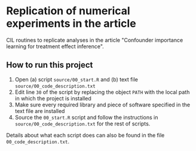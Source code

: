 # Replication of numerical experiments in the article

CIL routines to replicate analyses in the article "Confounder importance learning for treatment effect inference".

## How to run this project

1. Open (a) script `source/00_start.R` and (b) text file `source/00_code_description.txt`
2. Edit line `30` of the script by replacing the object `PATH` with the local path in which the project is installed
3. Make sure every required library and piece of software specified in the text file are installed
5. Source the `00_start.R` script and follow the instructions in `source/00_code_description.txt` for the rest of scripts.

Details about what each script does can also be found in the file `00_code_description.txt`.
